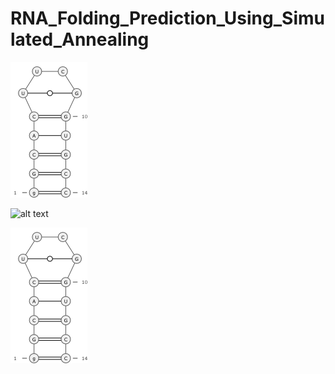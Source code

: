 # RNA_Folding_Prediction_Using_Simulated_Annealing

![test](https://github.com/NoriKaneshige/RNA_Folding_Prediction_Using_Simulated_Annealing/blob/master/UUCG_tetraloop_NMR.png)

![alt text](NoriKaneshige/RNA_Folding_Prediction_Using_Simulated_Annealing/blob/master/UUCG_tetraloop_NMR.png?raw=true)

![Test Image 1](UUCG_tetraloop_NMR.png)
